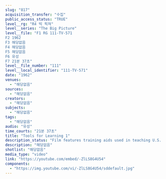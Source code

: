 ```yaml
---
slug: "817"
acquisition_transfer: "수집"
public_access_status: "TRUE"
level__rg: "R4 빅 픽쳐"
level__series: "The Big Picture"
level__file: "F1 RG 111-TV-571
F2 1962
F3 해당없음
F4 해당없음
F5 해당없음
F6 유성
F7 21분 37초"
level__file_number: "111"
level__local_identifier: "111-TV-571"
date: "1962"
venues: 
  - "해당없음"
sources: 
  - "해당없음"
creators: 
  - "해당없음"
subjects: 
  - "해당없음"
tags: 
  - "해당없음"
audio: "유성"
time_courts: "21분 37초"
title: "Tools for Learning 1"
description_status: "Film features training aids used in teaching U.S. soldiers the use and employment of modern and complex weapons of war."
description: "해당없음"
shotlist: "해당없음"
media_type: "video"
link: "https://youtube.com/embed/-ZlLS8G4U54"
components: 
  - "https://img.youtube.com/vi/-ZlLS8G4U54/sddefault.jpg"
---
```

